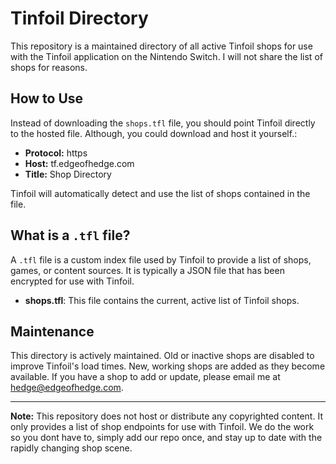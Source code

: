 # Tinfoil Directory

This repository is a maintained directory of all active Tinfoil shops for use with the Tinfoil application on the Nintendo Switch. I will not share the list of shops for reasons.

## How to Use
Instead of downloading the `shops.tfl` file, you should point Tinfoil directly to the hosted file. Although, you could download and host it yourself.:

- **Protocol:** https
- **Host:** tf.edgeofhedge.com
- **Title:** Shop Directory

Tinfoil will automatically detect and use the list of shops contained in the file.

## What is a `.tfl` file?
A `.tfl` file is a custom index file used by Tinfoil to provide a list of shops, games, or content sources. It is typically a JSON file that has been encrypted for use with Tinfoil.

- **shops.tfl**: This file contains the current, active list of Tinfoil shops.


## Maintenance
This directory is actively maintained. Old or inactive shops are disabled to improve Tinfoil's load times. New, working shops are added as they become available. If you have a shop to add or update, please email me at hedge@edgeofhedge.com.

---

**Note:** This repository does not host or distribute any copyrighted content. It only provides a list of shop endpoints for use with Tinfoil. We do the work so you dont have to, simply add our repo once, and stay up to date with the rapidly changing shop scene.
